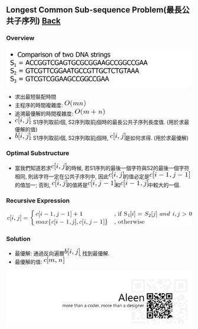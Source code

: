 ## Longest Common Sub-sequence Problem(最長公共子序列)	[Back](./../DP.md)

### Overview
<img src="./overview.png">

- 求出最短裝配時間
- 主程序的時間複雜度: <img src="./omn.png">
- 追溯最優解的時間複雜度: <img src="./omn1.png">
- <img src="./cij.png">: S1序列取前i個, S2序列取前j個時的最長公共子序列長度值. (用於求最優解的值)
- <img src="./bij.png">: S1序列取前i個, S2序列取前j個時, <img src="./cij.png">是如何求得. (用於求最優解)

### Optimal Substructure
- 當我們知道若求<img src="./cij.png">的時候, 若S1序列的最後一個字符與S2的最後一個字符相同, 則該字符一定在公共子序列中, 因此<img src="./cij.png">的值必定是<img src="./cij1.png">的值加一; 否則, <img src="./cij.png">的值將是<img src="./cij2.png">和<img src="./cij3.png">中較大的一個.

### Recursive Expression
<img src="./recursive_expression.png">
	

### Solution
- 最優解: 通過反向遍曆<img src="./bij.png">, 找到最優解.
- 最優解的值: <img src="./cmn.png">

<a href="http://aleen42.github.io/" target="_blank" ><img src="./../../../../pic/tail.gif"></a>
